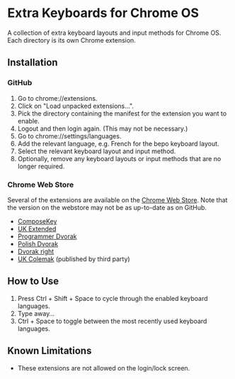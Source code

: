 # Extra Keyboards for Chrome OS

A collection of extra keyboard layouts and input methods for Chrome OS. Each
directory is its own Chrome extension.

## Installation
### GitHub

1. Go to chrome://extensions.
2. Click on "Load unpacked extensions...".
3. Pick the directory containing the manifest for the extension you want to
enable.
4. Logout and then login again. (This may not be necessary.)
5. Go to chrome://settings/languages.
6. Add the relevant language, e.g. French for the bepo keyboard layout.
7. Select the relevant keyboard layout and input method.
8. Optionally, remove any keyboard layouts or input methods that are no longer
required.

### Chrome Web Store

Several of the extensions are available on the [Chrome Web Store](http://chrome.google.com/webstore/).
Note that the version on the webstore may not be as up-to-date as on GitHub.

- [ComposeKey](https://chrome.google.com/webstore/detail/composekey/iijdllfdmhbmlmnbcohgbfagfibpbgba)
- [UK Extended](https://chrome.google.com/webstore/detail/uk-extended/pkbdliadhfopgfdhbldifaakplenbpnd)
- [Programmer Dvorak](https://chrome.google.com/webstore/detail/programmer-dvorak/mogcmmflienoigckdgnkkkafbgkaecbj)
- [Polish Dvorak](https://chrome.google.com/webstore/detail/polish-dvorak/gikieikejljogkfjbijjplfhbmhbmfkf)
- [Dvorak right](https://chrome.google.com/webstore/detail/dvorak-right/ibmblmkjihglholefminaiddohamopnn)
- [UK Colemak](https://chrome.google.com/webstore/detail/nionfllpgckhdmcecikpfkonedlmlnop) (published by third party)

## How to Use

1. Press Ctrl + Shift + Space to cycle through the enabled keyboard languages.
2. Type away…
3. Ctrl + Space to toggle between the most recently used keyboard languages.

## Known Limitations
- These extensions are not allowed on the login/lock screen.
